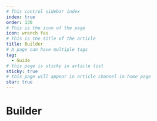 ```yaml
---
# This control sidebar index
index: true
order: 130
# This is the icon of the page
icon: wrench fas
# This is the title of the article
title: Builder
# A page can have multiple tags
tag:
  - Guide
# this page is sticky in article list
sticky: true
# this page will appear in article channel in home page
star: true
---
```


# Builder

